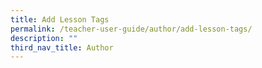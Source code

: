 ```yaml
---
title: Add Lesson Tags
permalink: /teacher-user-guide/author/add-lesson-tags/
description: ""
third_nav_title: Author
---
```

